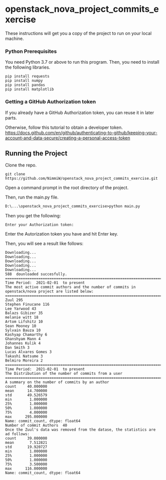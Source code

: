# openstack_nova_project_commits_exercise

These instructions will get you a copy of the project to run on your local machine.
### Python Prerequisites

You need Python 3.7 or above to run this program.
Then, you need to install the following libraries.
```
pip install requests
pip install numpy
pip install pandas
pip install matplotlib
```

### Getting a GitHub Authorization token
If you already have a GitHub Authorization token, you can reuse it in later parts.

Otherwise, follow this tutorial to obtain a developer token.
https://docs.github.com/en/github/authenticating-to-github/keeping-your-account-and-data-secure/creating-a-personal-access-token

## Running the Project

Clone the repo.
```
git clone https://github.com/NimmiW/openstack_nova_project_commits_exercise.git
```

Open a command prompt in the root directory of the project.

Then, run the main.py file.

```html
D:\...\openstack_nova_project_commits_exercise>python main.py
```

Then you get the following:
```
Enter your Authorization token:
```
Enter the Autorization token you have and hit Enter key.

Then, you will see a result like follows:

```
Downloading...
Downloading...
Downloading...
Downloading...
Downloading...
588  dounloaded succesfully.
====================================================================================================
Time Period:  2021-02-01  to present
The most active commit authors and the number of commits in openstack/nova project are listed below:
====================================================================================================
Zuul 295
Stephen Finucane 116
Lee Yarwood 43
Balazs Gibizer 35
melanie witt 18
Artom Lifshitz 10
Sean Mooney 10
Sylvain Bauza 10
Kashyap Chamarthy 6
Ghanshyam Mann 4
Johannes Kulik 4
Dan Smith 3
Lucas Alvares Gomes 3
Takashi Natsume 3
Belmiro Moreira 2
====================================================================================================
Time Period:  2021-02-01  to present
The Distribution of the number of commits from a user
====================================================================================================
A summary on the number of commits by an author
count     40.000000
mean      14.700000
std       49.526579
min        1.000000
25%        1.000000
50%        1.000000
75%        4.000000
max      295.000000
Name: commit_count, dtype: float64
Number of commit Authors  40
Once the Zuul's data was removed from the datase, the statistics are ad follows:
count     39.000000
mean       7.512821
std       19.920727
min        1.000000
25%        1.000000
50%        1.000000
75%        3.500000
max      116.000000
Name: commit_count, dtype: float64

```


